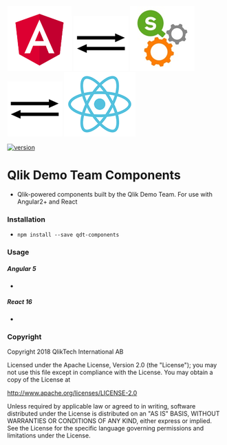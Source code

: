 ![Angular](assets/angular.png "Angular")
![Arrows](assets/if_arrow_7_393270.png "Arrows")
![Qlik Sense](assets/QS_Engine_thumb.jpg "Qlik Sense")
![Arrows](assets/if_arrow_7_393270.png "Arrows")
![React](assets/react_thumb.png "React")

[![version](http://img.shields.io/badge/version-1.0.1-brightgreen.svg?style=plastic)]()

# Qlik Demo Team Components

- Qlik-powered components built by the Qlik Demo Team. For use with Angular2+ and React

### Installation
- `npm install --save qdt-components`

### Usage

##### Angular 5
-

##### React 16
-


### Copyright

Copyright 2018 QlikTech International AB

Licensed under the Apache License, Version 2.0 (the "License"); you may not use this file except in compliance with the License. You may obtain a copy of the License at    

http://www.apache.org/licenses/LICENSE-2.0

Unless required by applicable law or agreed to in writing, software distributed under the License is distributed on an "AS IS" BASIS, WITHOUT WARRANTIES OR CONDITIONS OF ANY KIND, either express or implied. See the License for the specific language governing permissions and limitations under the License.

